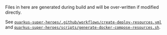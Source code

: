 Files in here are generated during build and will be over-written if modified directly.

See [`quarkus-super-heroes/.github/workflows/create-deploy-resources.yml`](../../../.github/workflows/create-deploy-resources.yml) and [`quarkus-super-heroes/scripts/generate-docker-compose-resources.sh`](../../../scripts/generate-docker-compose-resources.sh).
